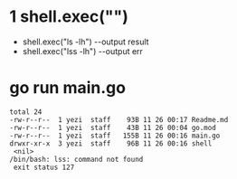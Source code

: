 # 1 shell.exec("")
+ shell.exec("ls -lh") --output result
+ shell.exec("lss -lh") --output err

# go run main.go
```
total 24
-rw-r--r--  1 yezi  staff    93B 11 26 00:17 Readme.md
-rw-r--r--  1 yezi  staff    43B 11 26 00:04 go.mod
-rw-r--r--  1 yezi  staff   155B 11 26 00:16 main.go
drwxr-xr-x  3 yezi  staff    96B 11 26 00:16 shell
 <nil>
/bin/bash: lss: command not found
 exit status 127
```
